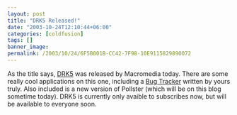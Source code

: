 ```yaml
---
layout: post
title: "DRK5 Released!"
date: "2003-10-24T12:10:44+06:00"
categories: [coldfusion]
tags: []
banner_image: 
permalink: /2003/10/24/6F5B001B-CC42-7F98-10E9115829890072
---
```


As the title says, <a href="http://www.macromedia.com/software/drk/productinfo/product_overview/volume5/">DRK5</a> was released by Macromedia today. There are some really cool applications on this one, including a <a href="http://www.macromedia.com/software/drk/productinfo/product_overview/volume5/coldfusionmx.html#lighthouse_bug_tracker_application">Bug Tracker</a> written by yours truly. Also included is a new version of Pollster (which will be on this blog sometime today). DRK5 is currently only avaible to subscribes now, but will be available to everyone soon.
